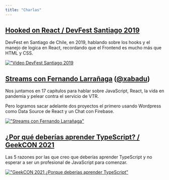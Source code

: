 ```yaml
---
title: "Charlas"
---
```


## [Hooked on React / DevFest Santiago 2019](https://www.youtube.com/watch?v=3lzcVqo2Uu0&t)

DevFest en Santiago de Chile, en 2019, hablando sobre los hooks y el manejo de logica en React, recordando que el Frontend es mucho más que HTML y CSS.

[!["Video DevFest Santiago 2019](https://i.ytimg.com/vi/3lzcVqo2Uu0/hq720.jpg?sqp=-oaymwEcCOgCEMoBSFXyq4qpAw4IARUAAIhCGAFwAcABBg==&rs=AOn4CLB7ornJHrrnq0xrS5DVCfDLs1qwUQ)](https://www.youtube.com/watch?v=3lzcVqo2Uu0&t "DevFest Santiago 2019")

## [Streams con Fernando Larrañaga](https://www.youtube.com/playlist?list=PLEkNO7FoSfyki_i-CMwhMP9r-mdD3DVTo) ([@xabadu](https://twitter.com/xabadu))

Nos juntamos en 17 capitulos para hablar sobre JavaScript, React, la vida en pandemia y pelear contra el servicio de VTR.

Pero logramos sacar adelante dos proyectos el primero usando Wordpress como Data Source de React y un Chat con Firebase.

[!["Streams con Fernando Larrañaga"](https://i.ytimg.com/vi/hIIeFjjUrYA/hqdefault.jpg?sqp=-oaymwEcCOADEI4CSFXyq4qpAw4IARUAAIhCGAFwAcABBg==&rs=AOn4CLCEteReJxZJn4RFR_F_Kuo2D7b2cg)](https://www.youtube.com/playlist?list=PLEkNO7FoSfyki_i-CMwhMP9r-mdD3DVTo "Streams con Xabadu")

## [¿Por qué deberías aprender TypeScript? / GeekCON 2021](https://youtu.be/dyn4-h1Dlx8?t=156)

Las 5 razones por las que creo que deberías aprender TypeScript y no esperar a ser un profesional de JavaScript para comenzar.

[!["GeekCON 2021 ¿Porque deberías aprender TypeScript"](https://i.ytimg.com/vi/dyn4-h1Dlx8/hqdefault.jpg?sqp=-oaymwEcCOADEI4CSFXyq4qpAw4IARUAAIhCGAFwAcABBg==&rs=AOn4CLC15CHDz-4e4v1QnMSzr30wGn54Bg)](https://youtu.be/dyn4-h1Dlx8?t=156 "GeekCON 2021 ¿Porque deberías aprender TypeScript")
